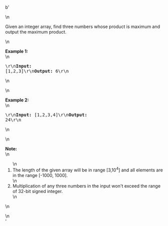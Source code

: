 b'<div class="question-description">\n<p><p>Given an integer array, find three numbers whose product is maximum and output the maximum product.</p>\n<p><b>Example 1:</b><br/>\n<pre>\r\n<b>Input:</b> [1,2,3]\r\n<b>Output:</b> 6\r\n</pre>\n</p>\n<p><b>Example 2:</b><br/>\n<pre>\r\n<b>Input:</b> [1,2,3,4]\r\n<b>Output:</b> 24\r\n</pre>\n</p>\n<p><b>Note:</b><br/>\n<ol>\n<li>The length of the given array will be in range [3,10<sup>4</sup>] and all elements are in the range [-1000, 1000].</li>\n<li>Multiplication of any three numbers in the input won\'t exceed the range of 32-bit signed integer.</li>\n</ol>\n</p></p>\n</div>'